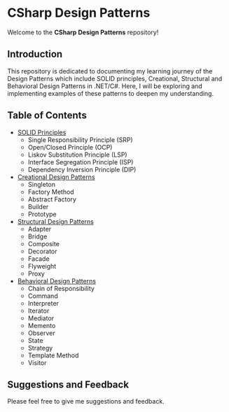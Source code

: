 # CSharp Design Patterns

Welcome to the **CSharp Design Patterns** repository!

## Introduction

This repository is dedicated to documenting my learning journey of the Design Patterns which include SOLID principles, Creational, Structural and Behavioral Design Patterns in .NET/C#. Here, I will be exploring and implementing examples of these patterns to deepen my understanding.

## Table of Contents

- [SOLID Principles](#solid-principles)
    - Single Responsibility Principle (SRP)
    - Open/Closed Principle (OCP)
    - Liskov Substitution Principle (LSP)
    - Interface Segregation Principle (ISP)
    - Dependency Inversion Principle (DIP)
- [Creational Design Patterns](#creational-design-patterns)
    - Singleton
    - Factory Method
    - Abstract Factory
    - Builder
    - Prototype
- [Structural Design Patterns](#structural-design-patterns)
    - Adapter
    - Bridge
    - Composite
    - Decorator
    - Facade
    - Flyweight
    - Proxy
- [Behavioral Design Patterns](#behavioral-design-patterns)
    - Chain of Responsibility
    - Command
    - Interpreter
    - Iterator
    - Mediator
    - Memento
    - Observer
    - State
    - Strategy
    - Template Method
    - Visitor

## Suggestions and Feedback

Please feel free to give me suggestions and feedback.
